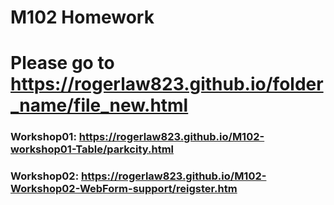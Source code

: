 # M102 Homework
# Please go to https://rogerlaw823.github.io/folder_name/file_new.html

### Workshop01: https://rogerlaw823.github.io/M102-workshop01-Table/parkcity.html

### Workshop02: https://rogerlaw823.github.io/M102-Workshop02-WebForm-support/reigster.htm
